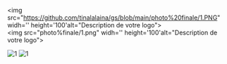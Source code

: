 <img src="https://github.com/tinalalaina/gs/blob/main/photo%20finale/1.PNG" widh='' height='100'alt="Description de votre logo"><br>
<img src="photo%finale/1.png" widh='' height='100'alt="Description de votre logo">

![1]([/photo%finale/1.PNG](https://github.com/tinalalaina/gs/blob/main/photo%20finale/1.PNG))
![1](./photo%finale/1.png)

